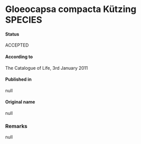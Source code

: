 # Gloeocapsa compacta Kützing SPECIES

#### Status
ACCEPTED

#### According to
The Catalogue of Life, 3rd January 2011

#### Published in
null

#### Original name
null

### Remarks
null